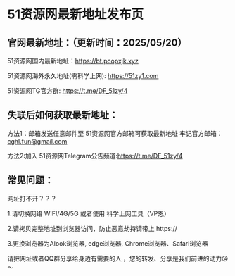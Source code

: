 # 51资源网最新地址发布页

官网最新地址：（更新时间：2025/05/20）
-
51资源网国内最新地址：https://bt.pcopxjk.xyz

51资源网海外永久地址(需科学上网):  https://51zy1.com

51资源网TG官方群: https://t.me/DF_51zy/4

失联后如何获取最新地址：
-
方法1：邮箱发送任意邮件至 51资源网官方邮箱可获取最新地址
牢记官方邮箱：cghl.fun@gmail.com

方法2:加入 51资源网Telegram公告频道:https://t.me/DF_51zy/4

常见问题：
-
网址打不开？？？

1.请切换网络 WIFI/4G/5G 或者使用 科学上网工具（VP恩）

2.请拷贝完整地址到浏览器访问，防止恶意劫持请带上 https://

3.更换浏览器为Alook浏览器, edge浏览器, Chrome浏览器、Safari浏览器


请把网址或者QQ群分享给身边有需要的人 ，您的转发、分享是我们前进的动力😘～
